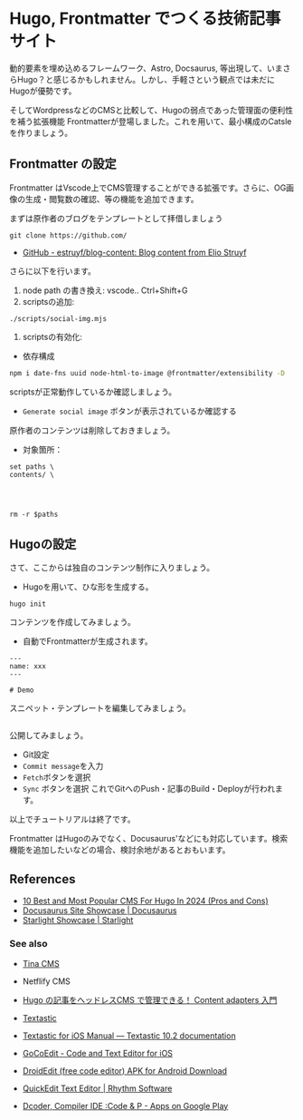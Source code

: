 # Hugo, Frontmatter でつくる技術記事サイト

動的要素を埋め込めるフレームワーク、Astro, Docsaurus, 等出現して、いまさらHugo？と感じるかもしれません。しかし、手軽さという観点では未だにHugoが優勢です。

そしてWordpressなどのCMSと比較して、Hugoの弱点であった管理面の便利性を補う拡張機能 Frontmatterが登場しました。これを用いて、最小構成のCatsleを作りましょう。

## Frontmatter の設定

Frontmatter はVscode上でCMS管理することができる拡張です。さらに、OG画像の生成・閲覧数の確認、等の機能を追加できます。

まずは原作者のブログをテンプレートとして拝借しましょう
```
git clone https://github.com/
``` 
- [GitHub - estruyf/blog-content: Blog content from Elio Struyf](https://github.com/estruyf/blog-content)

さらに以下を行います。
1. node path の書き換え: vscode.. Ctrl+Shift+G
2. scriptsの追加: 
```
./scripts/social-img.mjs
```
1. scriptsの有効化: 
- 依存構成
```bash
npm i date-fns uuid node-html-to-image @frontmatter/extensibility -D
```

scriptsが正常動作しているか確認しましょう。

- `Generate social image` ボタンが表示されているか確認する

原作者のコンテンツは削除しておきましょう。

- 対象箇所：
```
set paths \
contents/ \




rm -r $paths
```

## Hugoの設定

さて、ここからは独自のコンテンツ制作に入りましょう。
- Hugoを用いて、ひな形を生成する。
```
hugo init
```

コンテンツを作成してみましょう。
- 自動でFrontmatterが生成されます。
```
---
name: xxx
---

# Demo
```

スニペット・テンプレートを編集してみましょう。

```
```

公開してみましょう。
- Git設定
- `Commit message`を入力
- `Fetch`ボタンを選択
- `Sync` ボタンを選択
これでGitへのPush・記事のBuild・Deployが行われます。

以上でチュートリアルは終了です。


Frontmatter はHugoのみでなく、Docusaurus'などにも対応しています。検索機能を追加したいなどの場合、検討余地があるとおもいます。

## References

- [10 Best and Most Popular CMS For Hugo In 2024 (Pros and Cons)](https://gethugothemes.com/hugo-cms)
- [Docusaurus Site Showcase | Docusaurus](https://docusaurus.io/showcase)
- [Starlight Showcase | Starlight](https://starlight.astro.build/resources/showcase/)


### See also

- [Tina CMS](https://tina.io/hugo-cms/)
- Netflify CMS
- [Hugo の記事をヘッドレスCMS で管理できる！ Content adapters 入門](https://zenn.dev/chot/articles/5ae42af309b964)



- [Textastic](https://www.textasticapp.com/)
- [Textastic for iOS Manual — Textastic 10.2 documentation](https://www.textasticapp.com/v10/manual/)
- [GoCoEdit - Code and Text Editor for iOS](https://gocoedit.app/)


- [DroidEdit (free code editor) APK for Android Download](https://apkpure.com/droidedit-free-code-editor/com.aor.droidedit)
- [QuickEdit Text Editor | Rhythm Software](https://rhmsoft.com/?p=283)
- [Dcoder, Compiler IDE :Code & P - Apps on Google Play](https://play.google.com/store/apps/details?id=com.paprbit.dcoder)
